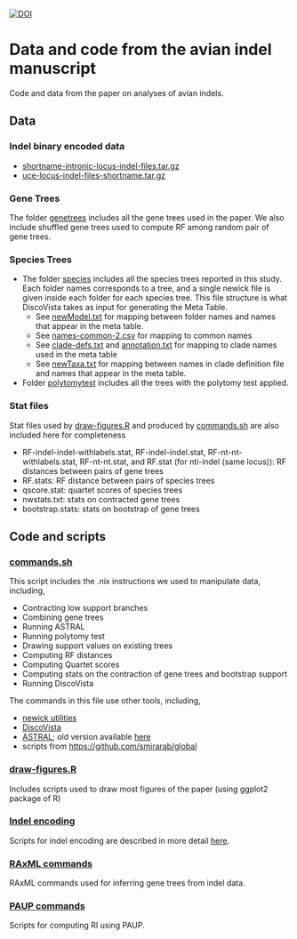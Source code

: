 [![DOI](https://zenodo.org/badge/189260858.svg)](https://zenodo.org/badge/latestdoi/189260858)

# Data and code from the avian indel manuscript

Code and data from the paper on analyses of avian indels. 

## Data

### Indel binary encoded data

* [shortname-intronic-locus-indel-files.tar.gz](shortname-intronic-locus-indel-files.tar.gz)
* [uce-locus-indel-files-shortname.tar.gz](uce-locus-indel-files-shortname.tar.gz)


### Gene Trees

The folder [genetrees](genetrees) includes all the gene trees used in the paper. We also include shuffled gene trees used to compute RF among random pair of gene trees. 


### Species Trees

- The folder [species](species) includes all the species trees reported in this study. 
Each folder names corresponds to a tree, and a single newick file is given inside each folder for each species tree. 
This file structure is what DiscoVista takes as input for generating the Meta Table. 
    - See [newModel.txt](newModel.txt) for mapping between folder names and names that appear in the meta table. 
    - See [names-common-2.csv](names-common-2.csv) for mapping to common names 
    - See [clade-defs.txt](clade-defs.txt) and [annotation.txt](annotation.txt) for mapping to clade names used in the meta table
    - See [newTaxa.txt](newTaxa.txt) for mapping between names in clade definition file and names that appear in the meta table. 
- Folder [polytomytest](polytomytest) includes all the trees with the polytomy test applied. 


### Stat files

Stat files used by [draw-figures.R](draw-figures.R) and produced by [commands.sh](commands.sh) are also included here for completeness 
* RF-indel-indel-withlabels.stat, RF-indel-indel.stat, RF-nt-nt-withlabels.stat, RF-nt-nt.stat, and RF.stat (for nti-indel (same locus)): RF distances between pairs of gene trees
* RF.stats: RF distance between pairs of species trees
* qscore.stat: quartet scores of species trees
* nwstats.txt: stats on contracted gene trees
* bootstrap.stats: stats on bootstrap of gene trees



## Code and scripts

### [commands.sh](commands.sh)

This script includes the .nix instructions we used to manipulate data, including, 

* Contracting low support branches
* Combining gene trees
* Running ASTRAL
* Running polytomy test
* Drawing support values on existing trees
* Computing RF distances
* Computing Quartet scores 
* Computing stats on the contraction of gene trees and bootstrap support
* Running DiscoVista

The commands in this file use other tools, including,
* [newick utilities](http://cegg.unige.ch/newick_utils)
* [DiscoVista](https://github.com/esayyari/DiscoVista/)
* [ASTRAL](https://github.com/smirarab/ASTRAL); old version available [here](https://github.com/smirarab/astralhistory)
* scripts from https://github.com/smirarab/global


### [draw-figures.R](draw-figures.R)

Includes scripts used to draw most figures of the paper (using ggplot2 package of R)


### [Indel encoding](README-coding.md) 

Scripts for indel encoding are described in more detail [here](README-coding.md).

### [RAxML commands](README-raxml.md)

RAxML commands used for inferring gene trees from indel data.

### [PAUP commands](PAUP-readme.md)

Scripts for computing RI using  PAUP. 

